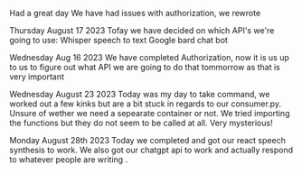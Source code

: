 Had a great day
We have had issues with authorization, we rewrote

Thursday August 17 2023
Tofay we have decided on which API's we're going to use:
Whisper speech to text
Google bard chat bot

Wednesday Aug 16 2023
We have completed Authorization, now it is us up to us to figure out what API we are going to do that tommorrow as that is very important

Wednesday August 23 2023
Today was my day to take command, we worked out a few kinks but are a bit stuck in regards to our consumer.py. Unsure of wether we need a sepearate container or not. We tried importing the functions but they do not seem to be called at all. Very mysterious!


Monday August 28th 2023
Today we completed and got our react speech synthesis to work. We also got our chatgpt api to work and actually respond to whatever people are writing .
